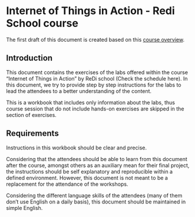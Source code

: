 # Internet of Things in Action - Redi School course

The first draft of this document is created based on this [course overview](https://docs.google.com/spreadsheets/d/18vCBulM79LoPHMmUz0GpQbgOO8OpR5q3dh5x0vQ31Qo/edit?usp=drive_web&ouid=107084456412409564147).

## Introduction

This document contains the exercises of the labs offered within the course “Internet of Things in Action” by ReDi school (Check the schedule here). In this document, we try to provide step by step instructions for the labs to lead the attendees to a better understanding of the content.

This is a workbook that includes only information about the labs, thus course session that do not include hands-on exercises are skipped in the section of exercises.

## Requirements

Instructions in this workbook should be clear and precise.

Considering that the attendees should be able to learn from this document after the course, amongst others as an auxiliary mean for their final project, the instructions should be self explanatory and reproducible within a defined environment. However, this document is not meant to be a replacement for the attendance of the workshops.

Considering the different language skills of the attendees (many of them don’t use English on a daily basis), this document should be maintained in simple English.
